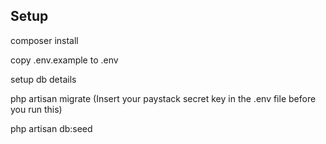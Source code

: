 
## Setup

composer install

copy .env.example to .env

setup db details

php artisan migrate (Insert your paystack secret key in the .env file before you run this)

php artisan db:seed
